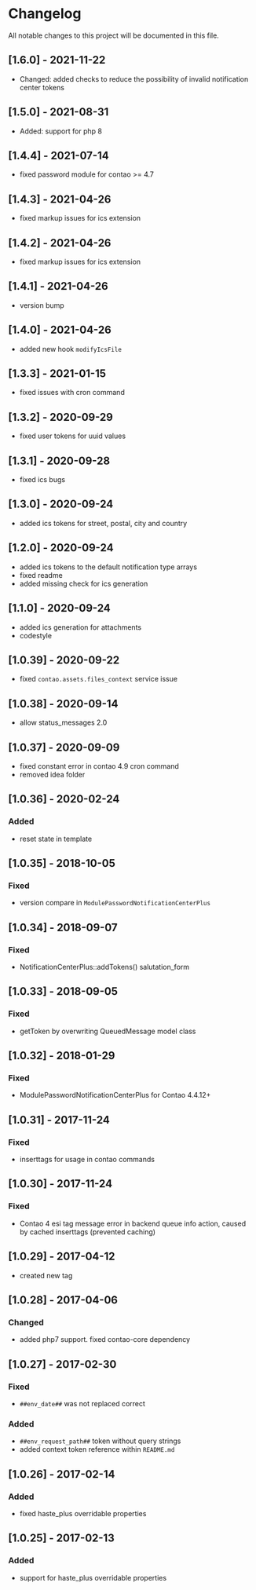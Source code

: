# Changelog

All notable changes to this project will be documented in this file.

## [1.6.0] - 2021-11-22
- Changed: added checks to reduce the possibility of invalid notification center tokens

## [1.5.0] - 2021-08-31

- Added: support for php 8

## [1.4.4] - 2021-07-14

- fixed password module for contao >= 4.7

## [1.4.3] - 2021-04-26

- fixed markup issues for ics extension

## [1.4.2] - 2021-04-26

- fixed markup issues for ics extension

## [1.4.1] - 2021-04-26

- version bump

## [1.4.0] - 2021-04-26

- added new hook `modifyIcsFile`

## [1.3.3] - 2021-01-15

- fixed issues with cron command

## [1.3.2] - 2020-09-29

- fixed user tokens for uuid values

## [1.3.1] - 2020-09-28

- fixed ics bugs

## [1.3.0] - 2020-09-24

- added ics tokens for street, postal, city and country

## [1.2.0] - 2020-09-24

- added ics tokens to the default notification type arrays
- fixed readme
- added missing check for ics generation

## [1.1.0] - 2020-09-24

- added ics generation for attachments
- codestyle

## [1.0.39] - 2020-09-22

- fixed `contao.assets.files_context` service issue

## [1.0.38] - 2020-09-14

- allow status_messages 2.0

## [1.0.37] - 2020-09-09

- fixed constant error in contao 4.9 cron command
- removed idea folder

## [1.0.36] - 2020-02-24

### Added

- reset state in template

## [1.0.35] - 2018-10-05

### Fixed

- version compare in `ModulePasswordNotificationCenterPlus`

## [1.0.34] - 2018-09-07

### Fixed

- NotificationCenterPlus::addTokens() salutation_form

## [1.0.33] - 2018-09-05

### Fixed

- getToken by overwriting QueuedMessage model class

## [1.0.32] - 2018-01-29

### Fixed

- ModulePasswordNotificationCenterPlus for Contao 4.4.12+

## [1.0.31] - 2017-11-24

### Fixed

- inserttags for usage in contao commands

## [1.0.30] - 2017-11-24

### Fixed

- Contao 4 esi tag message error in backend queue info action, caused by cached inserttags (prevented caching)

## [1.0.29] - 2017-04-12

- created new tag

## [1.0.28] - 2017-04-06

### Changed

- added php7 support. fixed contao-core dependency

## [1.0.27] - 2017-02-30

### Fixed

- `##env_date##` was not replaced correct

### Added

- `##env_request_path##` token without query strings
- added context token reference within `README.md`

## [1.0.26] - 2017-02-14

### Added

- fixed haste_plus overridable properties

## [1.0.25] - 2017-02-13

### Added

- support for haste_plus overridable properties
